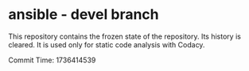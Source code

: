 # ansible - devel branch

This repository contains the frozen state of the repository.
Its history is cleared. It is used only for static code
analysis with Codacy.

Commit Time: 1736414539